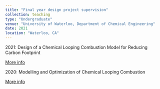 ```yaml
---
title: "Final year design project supervision"
collection: teaching
type: "Undergraduate"
venue: "University of Waterloo, Department of Chemical Engineering"
date: 2021
location: "Waterloo, CA"
---
```


2021: Design of a Chemical Looping Combustion Model for Reducing Carbon Footprint

[More info](https://www.eng.uwaterloo.ca/2021-capstone-design/chemical/participants-3/)

2020: Modelling and Optimization of Chemical Looping Combustion

[More info](https://uwaterloo.ca/capstone-design/2020-chemical-engineering-capstone-design-projects)


